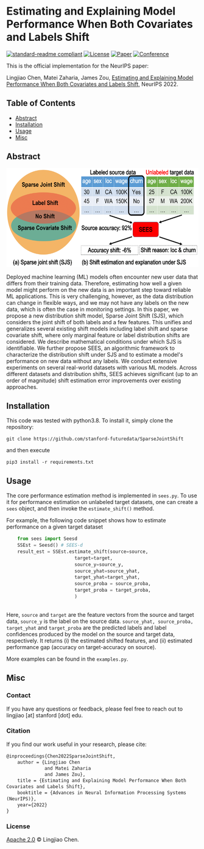 # Estimating and Explaining Model Performance When Both Covariates and Labels Shift


[![standard-readme compliant](https://img.shields.io/badge/readme%20style-standard-brightgreen.svg?style=flat-square)](https://github.com/RichardLitt/standard-readme)
[![License](https://img.shields.io/badge/license-Apache%202-blue.svg)](LICENSE)
[![Paper](http://img.shields.io/badge/paper-arxiv.2209.08436-B31B1B.svg)](https://arxiv.org/abs/2209.08436)
[![Conference](http://img.shields.io/badge/NeurIPS-2022-4b44ce.svg)]()


This is the official implementation for the NeurIPS paper:

Lingjiao Chen, Matei Zaharia, James Zou, [Estimating and Explaining Model Performance When Both Covariates and Labels Shift](https://arxiv.org/abs/2209.08436), NeurIPS 2022.


## Table of Contents

- [Abstract](#Abstract)
- [Installation](#Installation)
- [Usage](#Usage)
- [Misc](#Misc)	

## Abstract

<div align="center"><img src="https://raw.githubusercontent.com/stanford-futuredata/SparseJointShift/main/img/SparseJointShift.png" height="260" width="630" ></div>

Deployed machine learning (ML) models often encounter new user data that differs from their training data. Therefore, estimating how well a given model might perform on the new data is an important step toward reliable ML applications. This is very challenging, however, as the data distribution can change in flexible ways, and we may not have any labels on the new data, which is often the case in monitoring settings. In this paper, we propose a new distribution shift model, Sparse Joint Shift (SJS), which considers the joint shift of both labels and a few features. This unifies and generalizes several existing shift models including label shift and sparse covariate shift, where only marginal feature or label distribution shifts are considered. We describe mathematical conditions under which SJS is identifiable. We further propose SEES, an algorithmic framework to characterize the distribution shift under SJS and to estimate a model's performance on new data without any labels. We conduct extensive experiments on several real-world datasets with various ML models. Across different datasets and distribution shifts, SEES achieves significant (up to an order of magnitude) shift estimation error improvements over existing approaches.

## Installation

This code was tested with python3.8. To install it, simply clone the repository: 


```
git clone https://github.com/stanford-futuredata/SparseJointShift
```

and then execute

```
pip3 install -r requirements.txt
```

## Usage

The core performance estimation method is implemented in ```sees.py```. To use it for performance estimation on unlabeled target datasets, one can create a ```sees``` object, and then invoke the ```estimate_shift()``` method.

For example, the following code snippet shows how to estimate performance on a given target dataset 


```python
    from sees import Seesd
    SSEst = Seesd() # SEES-d
    result_est = SSEst.estimate_shift(source=source,
                         target=target,
                         source_y=source_y,
                         source_yhat=source_yhat,
                         target_yhat=target_yhat,
                         source_proba = source_proba,
                         target_proba = target_proba,
                         )



```
Here, ```source``` and ```target``` are the feature vectors from the source and target data, ```source_y``` is the label on the source data. ```source_yhat, source_proba, target_yhat``` and ```target_proba``` are the predicted labels and label confidences produced by the model on the source and target data, respectively.  It returns (i) the estimated shifted features, and (ii) estimated performance gap (accuracy on target-accuracy on source).


More examples can be found in the ```examples.py```.

## Misc

### Contact

If you have any questions or feedback, please feel free to reach out to lingjiao [at] stanford [dot] edu.



### Citation 
If you find our work useful in your research, please cite:
```
@inproceedings{Chen2022SparseJointShift,
	author = {Lingjiao Chen
	          and Matei Zaharia
	          and James Zou},
	title = {Estimating and Explaining Model Performance When Both Covariates and Labels Shift},
	booktitle = {Advances in Neural Information Processing Systems (NeurIPS)},
	year={2022}
}
```
### License
[Apache 2.0](LICENSE) © Lingjiao Chen.
